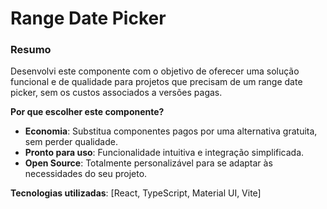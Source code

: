# Range Date Picker

### Resumo

Desenvolvi este componente com o objetivo de oferecer uma solução funcional e de qualidade para projetos que precisam de um range date picker, sem os custos associados a versões pagas.

**Por que escolher este componente?**

- **Economia**: Substitua componentes pagos por uma alternativa gratuita, sem perder qualidade.
- **Pronto para uso**: Funcionalidade intuitiva e integração simplificada.
- **Open Source**: Totalmente personalizável para se adaptar às necessidades do seu projeto.

**Tecnologias utilizadas**:
[React, TypeScript, Material UI, Vite]
